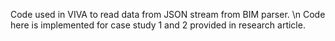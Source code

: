 Code used in VIVA to read data from JSON stream from BIM parser. \n
Code here is implemented for case study 1 and 2 provided in research article. 
